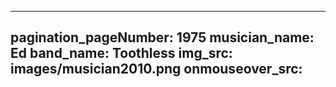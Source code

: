 ------
pagination_pageNumber: 1975
musician_name: Ed
band_name: Toothless
img_src: images/musician2010.png
onmouseover_src: 
------